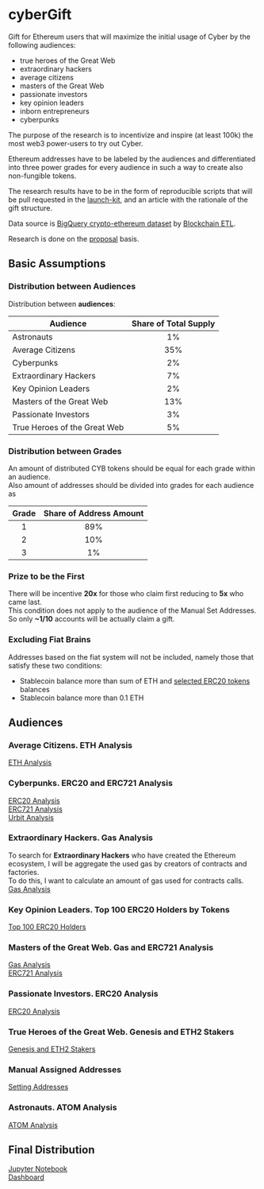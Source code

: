 # cyberGift

Gift for Ethereum users that will maximize the initial usage of Cyber by the following audiences:

- true heroes of the Great Web
- extraordinary hackers
- average citizens
- masters of the Great Web
- passionate investors
- key opinion leaders
- inborn entrepreneurs
- cyberpunks  

The purpose of the research is to incentivize and inspire (at least 100k) the most web3 power-users to try out Cyber.

Ethereum addresses have to be labeled by the audiences and differentiated into three power grades for every audience 
in such a way to create also non-fungible tokens.

The research results have to be in the form of reproducible scripts that will be pull requested in the 
[launch-kit](https://github.com/cybercongress/launch-kit), and an article with the rationale of the gift structure.

Data source is [BigQuery crypto-ethereum dataset](https://console.cloud.google.com/bigquery?d=crypto_ethereum&p=bigquery-public-data&page=dataset&project=cosmic-keep-223223) 
by [Blockchain ETL](https://github.com/blockchain-etl).

Research is done on the [proposal](https://cyber.page/governance/20) basis.

## Basic Assumptions

### Distribution between Audiences

Distribution between **audiences**:
<table style="text-align: left">
    <thead style="text-align: center">
        <tr>
            <th>Audience</th>
            <th>Share of Total Supply</th>
        </tr>
    </thead>
    <tbody>
        <tr>
            <td style="text-align: left"> Astronauts </td>
            <td style="text-align: center"> 1% </td>
        </tr>
        <tr>
            <td style="text-align: left"> Average Citizens </td>
            <td style="text-align: center"> 35% </td>
        </tr>
        <tr>
            <td style="text-align: left"> Cyberpunks </td>
            <td style="text-align: center"> 2% </td>
        </tr>
        <tr>
            <td style="text-align: left"> Extraordinary Hackers </td>
            <td style="text-align: center"> 7% </td>
        </tr>
        <tr>
            <td style="text-align: left"> Key Opinion Leaders </td>
            <td style="text-align: center"> 2% </td>
        </tr>
        <tr>
            <td style="text-align: left"> Masters of the Great Web </td>
            <td style="text-align: center"> 13% </td>
        </tr>
        <tr>
            <td style="text-align: left"> Passionate Investors </td>
            <td style="text-align: center"> 3% </td>
        </tr>
        <tr>
            <td style="text-align: left"> True Heroes of the Great Web </td>
            <td style="text-align: center"> 5% </td>
        </tr>
    </tbody>
</table>

### Distribution between Grades

An amount of distributed CYB tokens should be equal for each grade within an audience.  
Also amount of addresses should be divided into grades for each audience as

<table style="text-align: left">
    <thead style="text-align: center">
        <tr>
            <th> Grade </th>
            <th> Share of Address Amount </th>
        </tr>
    </thead>
    <tbody>
        <tr>
            <td style="text-align: center"> 1 </td>
            <td style="text-align: center"> 89% </td>
        </tr>
        <tr>
            <td style="text-align: center"> 2 </td>
            <td style="text-align: center"> 10% </td>
        </tr>
        <tr>
            <td style="text-align: center"> 3 </td>
            <td style="text-align: center"> 1% </td>
        </tr>
    </tbody>
</table>

### Prize to be the First 

There will be incentive **20x** for those who claim first reducing to **5x** who came last.  
This condition does not apply to the audience of the Manual Set Addresses.  
So only **~1/10** accounts will be actually claim a gift.

### Excluding Fiat Brains 

Addresses based on the fiat system will not be included, 
namely those that satisfy these two conditions:
- Stablecoin balance more than sum of ETH and [selected ERC20 tokens](passionate_investors_and_cryptopunks__erc20_analysis.ipynb) balances
- Stablecoin balance more than 0.1 ETH 

## Audiences

### Average Citizens. ETH Analysis

[ETH Analysis](average_citizens__eth_analysis.ipynb)

### Cyberpunks. ERC20 and ERC721 Analysis

[ERC20 Analysis](passionate_investors_and_cryptopunks__erc20_analysis.ipynb)  
[ERC721 Analysis](masters_and_cryptopunks__erc721_analysis.ipynb)  
[Urbit Analysis](cryptopunks_urbit_analysis.ipynb)

### Extraordinary Hackers. Gas Analysis

To search for **Extraordinary Hackers** who have created the Ethereum ecosystem, I will be aggregate the used gas by creators of contracts and factories.  
To do this, I want to calculate an amount of gas used for contracts calls.  
[Gas Analysis](extraordinary_hackers_and_masters__gas_analysis.ipynb)

### Key Opinion Leaders. Top 100 ERC20 Holders by Tokens

[Top 100 ERC20 Holders](leaders__top_erc20_holders.ipynb)

### Masters of the Great Web. Gas and ERC721 Analysis

[Gas Analysis](extraordinary_hackers_and_masters__gas_analysis.ipynb)  
[ERC721 Analysis](masters_and_cryptopunks__erc721_analysis.ipynb)

### Passionate Investors. ERC20 Analysis

[ERC20 Analysis](passionate_investors_and_cryptopunks__erc20_analysis.ipynb)

### True Heroes of the Great Web. Genesis and ETH2 Stakers

[Genesis and ETH2 Stakers](heroes__genesis_and_eth2_stakers.ipynb)

### Manual Assigned Addresses

[Setting Addresses](manual_set_addresses.ipynb)

### Astronauts. ATOM Analysis

[ATOM Analysis](astronauts__atom_analysis.ipynb)

## Final Distribution

[Jupyter Notebook](final_distribution.ipynb)  
[Dashboard](https://datastudio.google.com/u/0/reporting/53e1c28b-9f10-497c-9b5b-9f2a4749450b)

